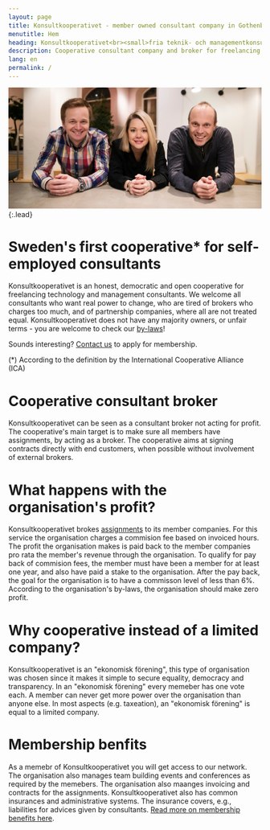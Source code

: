 ```yaml
---
layout: page
title: Konsultkooperativet - member owned consultant company in Gothenburg
menutitle: Hem
heading: Konsultkooperativet<br><small>fria teknik- och managementkonsulter</small>
description: Cooperative consultant company and broker for freelancing cosultants. Owned and controlled equally by its members.
lang: en
permalink: /
---
```


![Full-width image](assets/img/samverkan07.jpg){:.lead}

# Sweden's first cooperative* for self-employed consultants

Konsultkooperativet is an honest, democratic and open cooperative for freelancing technology and management consultants. We welcome all consultants who want real power to change, who are tired of brokers who charges too much, and of partnership companies, where all are not treated equal. Konsultkooperativet does not have any majority owners, or unfair terms - you are welcome to check our [by-laws](/stadgar.pdf)!

Sounds interesting? [Contact us](mailto:konsult@konsult.coop) to apply for membership.

(*) According to the definition by the International Cooperative Alliance (ICA)

# Cooperative consultant broker
Konsultkooperativet can be seen as a consultant broker not acting for profit. The cooperative's main target is to make sure all members have assignments, by acting as a broker. The cooperative aims at signing contracts directly with end customers, when possible without involvement of external brokers.

# What happens with the organisation's profit?
Konsultkooperativet brokes [assignments](/konsultuppdrag) to its member companies. For this service the organisation charges a commision fee based on invoiced hours. The profit the organisation makes is paid back to the member companies pro rata the member's revenue through the organisation. To qualify for pay back of commision fees, the member must have been a member for at least one year, and also have paid a stake to the organisation. After the pay back, the goal for the organisation is to have a commisson level of less than 6%.
According to the organisation's by-laws, the organisation should make zero profit.

# Why cooperative instead of a limited company?
Konsultkooperativet is an "ekonomisk förening", this type of organisation was chosen since it makes it simple to secure equality, democracy and transparency. In an "ekonomisk förening" every memeber has one vote each. A member can never get more power over the organisation than anyone else.
In most aspects (e.g. taxeation), an "ekonomisk förening" is equal to a limited company.

# Membership benfits
As a memebr of Konsultkooperativet you will get access to our network. The organisation also manages team building events and conferences as required by the memebers. The organisation also maanges invoicing and contracts for the assignments.
Konsultkooperativet also has common insurances and administrative systems. The insurance covers, e.g., liabilities for advices given by consultants. [Read more on membership benefits here](/members/).
